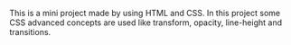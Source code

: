 This is a mini project made by using HTML and CSS. In this project some CSS advanced concepts are used like transform, opacity, line-height and transitions.
